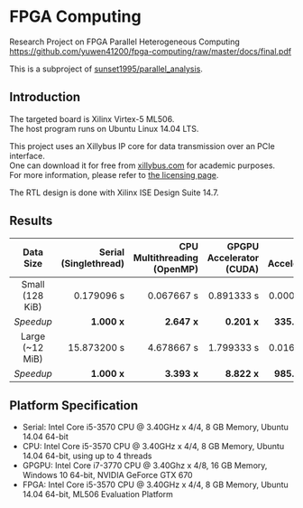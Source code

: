 # FPGA Computing #

Research Project on FPGA Parallel Heterogeneous Computing  
https://github.com/yuwen41200/fpga-computing/raw/master/docs/final.pdf

This is a subproject of [sunset1995/parallel_analysis](https://github.com/sunset1995/parallel_analysis).

## Introduction ##

The targeted board is Xilinx Virtex-5 ML506.  
The host program runs on Ubuntu Linux 14.04 LTS.

This project uses an Xillybus IP core for data transmission over an PCIe interface.  
One can download it for free from [xillybus.com](http://xillybus.com/) for academic purposes.  
For more information, please refer to [the licensing page](http://xillybus.com/licensing).

The RTL design is done with Xilinx ISE Design Suite 14.7.

## Results ##

| Data Size          | Serial<br>(Singlethread) | CPU Multithreading<br>(OpenMP) | GPGPU Accelerator<br>(CUDA) | FPGA Accelerator |
|:------------------:|-------------------------:|-------------------------------:|----------------------------:|-----------------:|
| Small<br>(128 KiB) | 0.179096 s               | 0.067667 s                     | 0.891333 s                  | 0.000534 s       |
| _Speedup_          | **1.000 x**              | **2.647 x**                    | **0.201 x**                 | **335.386 x**    |
| Large<br>(~12 MiB) | 15.873200 s              | 4.678667 s                     | 1.799333 s                  | 0.016104 s       |
| _Speedup_          | **1.000 x**              | **3.393 x**                    | **8.822 x**                 | **985.668 x**    |

## Platform Specification ##

+ Serial: Intel Core i5-3570 CPU @ 3.40GHz x 4/4, 8 GB Memory, Ubuntu 14.04 64-bit
+ CPU: Intel Core i5-3570 CPU @ 3.40GHz x 4/4, 8 GB Memory, Ubuntu 14.04 64-bit, using up to 4 threads
+ GPGPU: Intel Core i7-3770 CPU @ 3.40Ghz x 4/8, 16 GB Memory, Windows 10 64-bit, NVIDIA GeForce GTX 670
+ FPGA: Intel Core i5-3570 CPU @ 3.40GHz x 4/4, 8 GB Memory, Ubuntu 14.04 64-bit, ML506 Evaluation Platform
